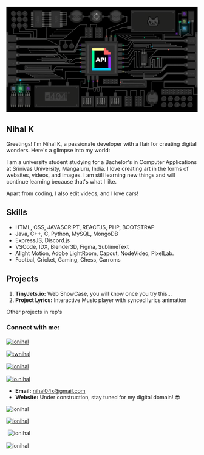 ![Banner Gif](./api.gif)


## Nihal K

Greetings! I'm Nihal K, a passionate developer with a flair for creating digital wonders. Here's a glimpse into my world:

I am a university student studying for a Bachelor's in Computer Applications at Srinivas University, Mangaluru, India. I love creating art in the forms of websites, videos, and images. I am still learning new things and will continue learning because that's what I like.

Apart from coding, I also edit videos, and I love cars!

## Skills
- HTML, CSS, JAVASCRIPT, REACTJS, PHP, BOOTSTRAP
- Java, C++, C, Python, MySQL, MongoDB
- ExpressJS, Discord.js
- VSCode, IDX, Blender3D, Figma, SublimeText
- Alight Motion, Adobe LightRoom, Capcut, NodeVideo, PixelLab. 
- Footbal, Cricket, Gaming, Chess, Carroms

## Projects

1. **TinyJets.io:** Web ShowCase, you will know once you try this...
2. **Project Lyrics:** Interactive Music player with synced lyrics animation

Other projects in rep's


<h3 align="left">Connect with me:</h3>
<p align="left">

<a href="https://dev.to/ionihal" target="blank"><img align="center" src="https://raw.githubusercontent.com/rahuldkjain/github-profile-readme-generator/master/src/images/icons/Social/devto.svg" alt="ionihal" height="30" width="40" /></a>

<a href="https://twitter.com/twnihal" target="blank"><img align="center" src="https://raw.githubusercontent.com/rahuldkjain/github-profile-readme-generator/master/src/images/icons/Social/twitter.svg" alt="twnihal" height="30" width="40" /></a>

<a href="https://linkedin.com/in/ionihal" target="blank"><img align="center" src="https://raw.githubusercontent.com/rahuldkjain/github-profile-readme-generator/master/src/images/icons/Social/linked-in-alt.svg" alt="ionihal" height="30" width="40" /></a>

<a href="https://instagram.com/io.nihal" target="blank"><img align="center" src="https://raw.githubusercontent.com/rahuldkjain/github-profile-readme-generator/master/src/images/icons/Social/instagram.svg" alt="io.nihal" height="30" width="40" /></a>
</p>

- **Email:** [nihal04x@gmail.com](mailto:nihal04x@gmail.com)
- **Website:** Under construction, stay tuned for my digital domain! 😎


<p align="left"> <img src="https://komarev.com/ghpvc/?username=ionihal&label=Profile%20views&color=0e75b6&style=flat" alt="ionihal" /> </p>

<p align="left"> <a href="https://github.com/ryo-ma/github-profile-trophy"><img src="https://github-profile-trophy.vercel.app/?username=ionihal" alt="ionihal" /></a> </p>


<p>&nbsp;<img align="center" src="https://github-readme-stats.vercel.app/api?username=ionihal&show_icons=true&locale=en" alt="ionihal" /></p>

<p><img align="center" src="https://github-readme-streak-stats.herokuapp.com/?user=ionihal&" alt="ionihal" /></p>
 

  
